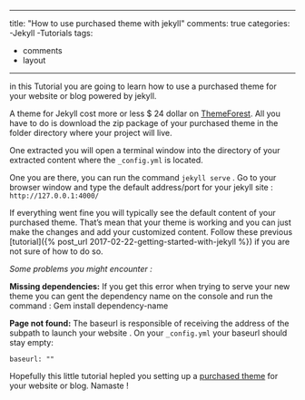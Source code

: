 
---
title: "How to use purchased theme with jekyll"
comments: true
categories:
  -Jekyll
  -Tutorials
tags:
  - comments
  - layout
---

in this Tutorial you are going to learn how to  use a purchased theme for your website or blog powered by jekyll.

A theme for Jekyll cost more or less $ 24 dollar on [ThemeForest](https://themeforest.net/izidevspot/category/static-site-generators/jekyll). All you have to do is download the zip package of your purchased theme in the folder directory where your project will live.

One extracted you will open a terminal window into the directory of your extracted content where the `_config.yml` is located.

One you are there, you can run the command  `jekyll serve` . Go to your browser window and type the default address/port for your jekyll site : `http://127.0.0.1:4000/`

If everything went fine you will typically see the default content of your purchased theme. That’s mean that your theme is working and you can just make the changes and add your customized content. Follow these previous [tutorial]({% post_url 2017-02-22-getting-started-with-jekyll %}) if you are not sure of how to do so.

*Some problems you might encounter :*

**Missing dependencies:** 
If you get this error when trying to serve your new theme you can gent the dependency name on the console and run the command :
Gem install dependency-name

**Page not found:**
The baseurl is responsible of receiving the address of the subpath to launch your website .
On your `_config.yml` your baseurl should stay empty: 

`baseurl: ""`


Hopefully this little tutorial hepled you setting up a [purchased theme](https://themeforest.net/izidevspotcategory/static-site-generators/jekyll) for your website or blog. Namaste !
